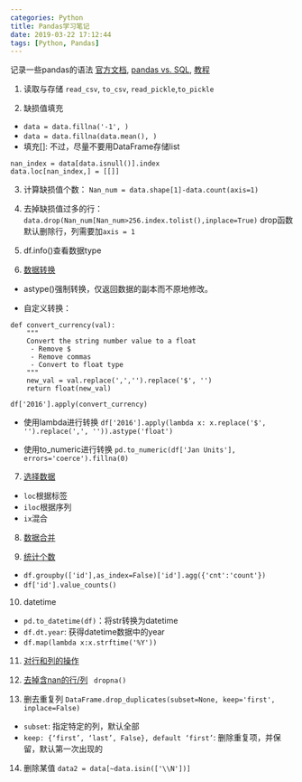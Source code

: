 ```yaml
---
categories: Python
title: Pandas学习笔记
date: 2019-03-22 17:12:44
tags: [Python, Pandas]
---
```


记录一些pandas的语法
[官方文档](http://pandas.pydata.org/pandas-docs/stable/getting_started/comparison/comparison_with_sql.html), [pandas vs. SQL](http://pandas.pydata.org/pandas-docs/stable/getting_started/comparison/comparison_with_sql.html), [教程](https://www.cnblogs.com/en-heng/p/5630849.html)


1. 读取与存储
`read_csv`, `to_csv`, `read_pickle`,`to_pickle`

2. 缺损值填充
- `data = data.fillna('-1', )`
- `data = data.fillna(data.mean(), )`
- 填充[]: 不过，尽量不要用DataFrame存储list
```
nan_index = data[data.isnull()].index
data.loc[nan_index,] = [[]]
```

3. 计算缺损值个数：
`Nan_num = data.shape[1]-data.count(axis=1)`

4. 去掉缺损值过多的行：
`data.drop(Nan_num[Nan_num>256.index.tolist(),inplace=True)`
drop函数默认删除行，列需要加`axis = 1`

5. df.info()查看数据type

6. [数据转换](https://juejin.im/post/5acc36e66fb9a028d043c2a5)
- astype()强制转换，仅返回数据的副本而不原地修改。

- 自定义转换：
```
def convert_currency(val):
    """
    Convert the string number value to a float
     - Remove $
     - Remove commas
     - Convert to float type
    """
    new_val = val.replace(',','').replace('$', '')
    return float(new_val)

df['2016'].apply(convert_currency)
```

- 使用lambda进行转换
`df['2016'].apply(lambda x: x.replace('$', '').replace(',', '')).astype('float')`

- 使用to_numeric进行转换
`pd.to_numeric(df['Jan Units'], errors='coerce').fillna(0)`

7. [选择数据](https://morvanzhou.github.io/tutorials/data-manipulation/np-pd/3-2-pd-indexing/)
- `loc`根据标签
- `iloc`根据序列
- `ix`混合

8. [数据合并](https://blog.csdn.net/stevenkwong/article/details/52528616)

9. [统计个数](https://blog.csdn.net/waple_0820/article/details/80514073)
- `df.groupby(['id'],as_index=False)['id'].agg({'cnt':'count'})`
- `df['id'].value_counts()`

10. datetime
- `pd.to_datetime(df)`：将str转换为datetime
- `df.dt.year`: 获得datetime数据中的year
- `df.map(lambda x:x.strftime('%Y'))`

11. [对行和列的操作](https://blog.csdn.net/xiaodongxiexie/article/details/53108959)

12. [去掉含nan的行/列](https://amberwest.github.io/2019/03/05/%E5%88%A0%E9%99%A4DataFrame%E4%B8%AD%E6%9F%90%E5%88%97%E5%80%BC%E4%B8%BANaN%E7%9A%84%E8%AE%B0%E5%BD%95-%E8%A1%8C/)
` dropna()`

13. 删去重复列
`DataFrame.drop_duplicates(subset=None, keep='first', inplace=False)`
- `subset`: 指定特定的列，默认全部
- `keep: {‘first’, ‘last’, False}, default ‘first’`: 删除重复项，并保留，默认第一次出现的

14. 删除某值
`data2 = data[~data.isin(['\\N'])]`